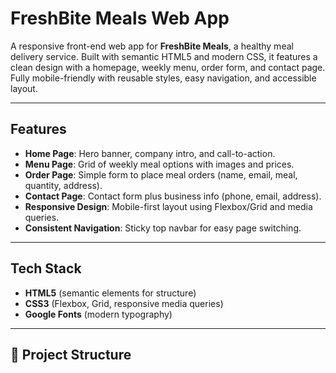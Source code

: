 # FreshBite Meals Web App

A responsive front-end web app for **FreshBite Meals**, a healthy meal delivery service. Built with semantic HTML5 and modern CSS, it features a clean design with a homepage, weekly menu, order form, and contact page. Fully mobile-friendly with reusable styles, easy navigation, and accessible layout.

---

##  Features
- **Home Page**: Hero banner, company intro, and call-to-action.  
- **Menu Page**: Grid of weekly meal options with images and prices.  
- **Order Page**: Simple form to place meal orders (name, email, meal, quantity, address).  
- **Contact Page**: Contact form plus business info (phone, email, address).  
- **Responsive Design**: Mobile-first layout using Flexbox/Grid and media queries.  
- **Consistent Navigation**: Sticky top navbar for easy page switching.  

---

##  Tech Stack
- **HTML5** (semantic elements for structure)  
- **CSS3** (Flexbox, Grid, responsive media queries)  
- **Google Fonts** (modern typography)  

---

## 📂 Project Structure
